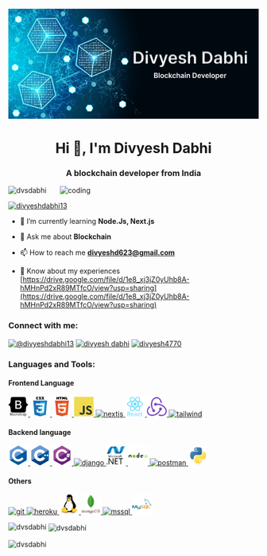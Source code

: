 ![logo](https://github.com/dvsdabhi/dvsdabhi/blob/main/Group%202.png)
<h1 align="center">Hi 👋, I'm Divyesh Dabhi</h1>
<h3 align="center">A blockchain developer from India</h3>

<img align="right" alt="coding" width="400" src="https://www.technoloader.com/blog/wp-content/uploads/2020/07/Hire-a-Blockchain-Developer.gif" />

<p align="left"> <img src="https://komarev.com/ghpvc/?username=dvsdabhi&label=Profile%20views&color=0e75b6&style=flat" alt="dvsdabhi" /> </p>

<p align="left"> <a href="https://twitter.com/@divyeshdabhi13" target="blank"><img src="https://img.shields.io/twitter/follow/@divyeshdabhi13?logo=twitter&style=for-the-badge" alt="divyeshdabhi13" /></a> </p>

- 🌱 I’m currently learning **Node.Js, Next.js**

- 💬 Ask me about **Blockchain**

- 📫 How to reach me **divyeshd623@gmail.com**

- 📄 Know about my experiences [https://drive.google.com/file/d/1e8_xj3jZ0yUhb8A-hMHnPd2xR89MTfcO/view?usp=sharing](https://drive.google.com/file/d/1e8_xj3jZ0yUhb8A-hMHnPd2xR89MTfcO/view?usp=sharing)

<h3 align="left">Connect with me:</h3>
<p align="left">
<a href="https://twitter.com/@divyeshdabhi13" target="blank"><img align="center" src="https://raw.githubusercontent.com/rahuldkjain/github-profile-readme-generator/master/src/images/icons/Social/twitter.svg" alt="@divyeshdabhi13" height="30" width="40" /></a>
<a href="https://linkedin.com/in/divyesh dabhi" target="blank"><img align="center" src="https://raw.githubusercontent.com/rahuldkjain/github-profile-readme-generator/master/src/images/icons/Social/linked-in-alt.svg" alt="divyesh dabhi" height="30" width="40" /></a>
<a href="https://discord.gg/divyesh4770" target="blank"><img align="center" src="https://raw.githubusercontent.com/rahuldkjain/github-profile-readme-generator/master/src/images/icons/Social/discord.svg" alt="divyesh4770" height="30" width="40" /></a>
</p>

<h3 align="left">Languages and Tools:</h3>
<h4 align="left">Frontend Language</h4>
<p align="left"> <a href="https://getbootstrap.com" target="_blank" rel="noreferrer"> <img src="https://raw.githubusercontent.com/devicons/devicon/master/icons/bootstrap/bootstrap-plain-wordmark.svg" alt="bootstrap" width="40" height="40"/> </a> <a href="https://www.w3schools.com/css/" target="_blank" rel="noreferrer"> <img src="https://raw.githubusercontent.com/devicons/devicon/master/icons/css3/css3-original-wordmark.svg" alt="css3" width="40" height="40"/> </a> <a href="https://www.w3.org/html/" target="_blank" rel="noreferrer"> <img src="https://raw.githubusercontent.com/devicons/devicon/master/icons/html5/html5-original-wordmark.svg" alt="html5" width="40" height="40"/> </a> <a href="https://developer.mozilla.org/en-US/docs/Web/JavaScript" target="_blank" rel="noreferrer"> <img src="https://raw.githubusercontent.com/devicons/devicon/master/icons/javascript/javascript-original.svg" alt="javascript" width="40" height="40"/> </a>  <a href="https://nextjs.org/" target="_blank" rel="noreferrer"> <img src="https://cdn.worldvectorlogo.com/logos/nextjs-2.svg" alt="nextjs" width="40" height="40"/> </a> <a href="https://reactjs.org/" target="_blank" rel="noreferrer"> <img src="https://raw.githubusercontent.com/devicons/devicon/master/icons/react/react-original-wordmark.svg" alt="react" width="40" height="40"/> </a> <a href="https://redux.js.org" target="_blank" rel="noreferrer"> <img src="https://raw.githubusercontent.com/devicons/devicon/master/icons/redux/redux-original.svg" alt="redux" width="40" height="40"/> </a> <a href="https://tailwindcss.com/" target="_blank" rel="noreferrer"> <img src="https://www.vectorlogo.zone/logos/tailwindcss/tailwindcss-icon.svg" alt="tailwind" width="40" height="40"/> </a> </p>

<h4>Backend language</h4>
<p align="left"> <a href="https://www.cprogramming.com/" target="_blank" rel="noreferrer"> <img src="https://raw.githubusercontent.com/devicons/devicon/master/icons/c/c-original.svg" alt="c" width="40" height="40"/> </a> <a href="https://www.w3schools.com/cpp/" target="_blank" rel="noreferrer"> <img src="https://raw.githubusercontent.com/devicons/devicon/master/icons/cplusplus/cplusplus-original.svg" alt="cplusplus" width="40" height="40"/> </a> <a href="https://www.w3schools.com/cs/" target="_blank" rel="noreferrer"> <img src="https://raw.githubusercontent.com/devicons/devicon/master/icons/csharp/csharp-original.svg" alt="csharp" width="40" height="40"/> </a> <a href="https://www.djangoproject.com/" target="_blank" rel="noreferrer"> <img src="https://cdn.worldvectorlogo.com/logos/django.svg" alt="django" width="40" height="40"/> </a> <a href="https://dotnet.microsoft.com/" target="_blank" rel="noreferrer"> <img src="https://raw.githubusercontent.com/devicons/devicon/master/icons/dot-net/dot-net-original-wordmark.svg" alt="dotnet" width="40" height="40"/> </a> <a href="https://nodejs.org" target="_blank" rel="noreferrer"> <img src="https://raw.githubusercontent.com/devicons/devicon/master/icons/nodejs/nodejs-original-wordmark.svg" alt="nodejs" width="40" height="40"/> </a> <a href="https://postman.com" target="_blank" rel="noreferrer"> <img src="https://www.vectorlogo.zone/logos/getpostman/getpostman-icon.svg" alt="postman" width="40" height="40"/> </a> <a href="https://www.python.org" target="_blank" rel="noreferrer"> <img src="https://raw.githubusercontent.com/devicons/devicon/master/icons/python/python-original.svg" alt="python" width="40" height="40"/> </a> </p>

<h4 align="left"> Others </h4>
<p align="left"><a href="https://git-scm.com/" target="_blank" rel="noreferrer"> <img src="https://www.vectorlogo.zone/logos/git-scm/git-scm-icon.svg" alt="git" width="40" height="40"/> </a> <a href="https://heroku.com" target="_blank" rel="noreferrer"> <img src="https://www.vectorlogo.zone/logos/heroku/heroku-icon.svg" alt="heroku" width="40" height="40"/> </a> <a href="https://www.linux.org/" target="_blank" rel="noreferrer"> <img src="https://raw.githubusercontent.com/devicons/devicon/master/icons/linux/linux-original.svg" alt="linux" width="40" height="40"/> </a> <a href="https://www.mongodb.com/" target="_blank" rel="noreferrer"> <img src="https://raw.githubusercontent.com/devicons/devicon/master/icons/mongodb/mongodb-original-wordmark.svg" alt="mongodb" width="40" height="40"/> </a> <a href="https://www.microsoft.com/en-us/sql-server" target="_blank" rel="noreferrer"> <img src="https://www.svgrepo.com/show/303229/microsoft-sql-server-logo.svg" alt="mssql" width="40" height="40"/> </a> <a href="https://www.mysql.com/" target="_blank" rel="noreferrer"> <img src="https://raw.githubusercontent.com/devicons/devicon/master/icons/mysql/mysql-original-wordmark.svg" alt="mysql" width="40" height="40"/> </a></p>
<p><img align="left" src="https://github-readme-stats.vercel.app/api/top-langs?username=dvsdabhi&show_icons=true&locale=en&layout=compact" alt="dvsdabhi" /></p>

<p>&nbsp;<img align="center" src="https://github-readme-stats.vercel.app/api?username=dvsdabhi&show_icons=true&locale=en" alt="dvsdabhi" /></p>

<p><img align="center" src="https://github-readme-streak-stats.herokuapp.com/?user=dvsdabhi&" alt="dvsdabhi" /></p>

